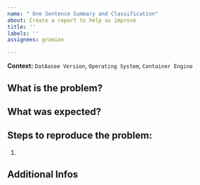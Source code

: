 ```yaml
---
name: " One Sentence Summary and Classification"
about: Create a report to help us improve
title: ''
labels: ''
assignees: gramian

---
```


**Context:** `DatAasee Version`, `Operating System`, `Container Engine`

## What is the problem?


## What was expected?


## Steps to reproduce the problem:

1.

## Additional Infos

